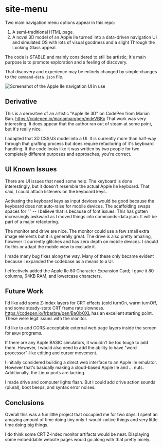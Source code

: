 # site-menu

Two main navigation menu options appear in this repo:

1. A semi-traditional HTML page.
2. A novel 3D model of an Apple IIe turned into a data-driven navigation UI and simulated OS with lots of visual goodness and a slight Through the Looking Glass appeal.

The code is STABLE and mainly considered to still be artistic; It's
main purpose is to promote exploration and a feeling of discovery.

That discovery and experience may be entirely changed by simple
changes to the `command-data.json` file.

![Screenshot of the Apple IIe navigation UI in use](https://www.thoughtrights.com/menu/assets/site-menu-README-IMAGE-apple-IIe.png)

## Derivative

This is a derivative of an artistic "Apple IIe 3D" on CodePen from
Marian Ban. https://codepen.io/marianban/pen/mdeVBKo That work was
very interesting. It does appear that the author ran out of steam at
some point, but it's really nice.

I adapted that 3D CSS/JS model into a UI. It is currently more than
half-way through that grafting process but does require refactoring of
it's keyboard handling. If the code looks like it was written by two
people for two completely different purposes and approaches, you're
correct.

## UI Known Issues

There are UI issues that need some help. The keyboard is done
interestingly, but it doesn't resemble the actual Apple IIe
keyboard. That said, I could attach listeners on the keyboard keys.

Activating the keyboard keys as input devices would be good because
the keyboard does not auto-raise for mobile devices. The scaffolding
swaps spaces for ' ' -- I believe that is because of font issues. This
has gotten increasingly awkward as I moved things into
commands-data.json. It will be part of a major refactoring.

The monitor and drive are nice. The monitor could use a few small
extra image elements but it is generally great. The drive is also
pretty amazing, however it currently glitches and has zero depth on
mobile devices. I should fix this or adapt the mobile view to exclude
it.

I made many bug fixes along the way. Many of these only became evident
because I expanded the codebase as a means to a UI.

I effectively added the Apple IIe 80 Character Expansion Card; I gave
it 80 columns, 64KB RAM, and lowercase characters.

## Future Work

I'd like add some Z-index layers for CRT effects (cold turnOn, warm
turnOff, and some steady-state CRT frame rate
slowness. https://codepen.io/frbarbre/pen/BaObOXL has an excellent
starting point. These were legit issues with the monitor.

I'd like to add CORS-acceptable external web page layers inside the
screen for `BRUN` programs.

If there are any Apple BASIC simulators, it wouldn't be too tough to
add them. However, I would also need to add the ability to have "word
processor"-like editing and cursor movement.

I initially considered building a direct web interface to an Apple IIe
emulator. However that's basically making a cloud-based Apple IIe and
... nuts. Additionally, the Linux ports are lacking.

I made drive and computer lights flash. But I could add drive action
sounds (plural), boot beeps, and syntax error noises.

## Conclusions

Overall this was a fun little project that occupied me for two days. I
spent an amazing amount of time doing tiny only-I-would-notice things
and very little time doing big things.

I do think some CRT Z-index monitor artifacts would be
neat. Displaying some embeddable website pages would go along with
that pretty nicely.






